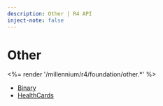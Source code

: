 ```yaml
---
description: Other | R4 API
inject-note: false
---
```


# Other

<%= render '/millennium/r4/foundation/other.*' %>

* [Binary](/millennium/r4/foundation/other/binary)
* [HealthCards](/millennium/r4/foundation/other/health-cards)
